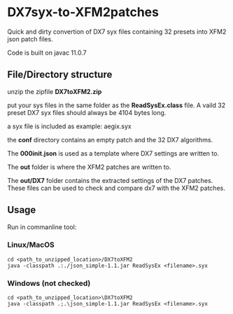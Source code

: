 # DX7syx-to-XFM2patches
Quick and dirty convertion of DX7 syx files containing 32 presets into XFM2 json patch files.

Code is built on javac 11.0.7


## File/Directory structure

unzip the zipfile **DX7toXFM2.zip**

put your sys files in the same folder as the **ReadSysEx.class** file. A vaild 32 preset DX7 syx files should always be 4104 bytes long.

a syx file is included as example: aegix.syx

the **conf** directory contains an empty patch and the 32 DX7 algorithms.

The **000init.json** is used as a template where DX7 settings are written to. 

The **out** folder is where the XFM2 patches are written to.

The **out/DX7** folder contains the extracted settings of the DX7 patches. These files can be used to check and compare dx7 with the XFM2 patches. 

## Usage
Run in commanline tool:

### Linux/MacOS

```
cd <path_to_unzipped_location>/DX7toXFM2
java -classpath .:./json_simple-1.1.jar ReadSysEx <filename>.syx
```
  
### Windows (not checked)

```
cd <path_to_unzipped_location>\DX7toXFM2
java -classpath .;.\json_simple-1.1.jar ReadSysEx <filename>.syx
```

  
